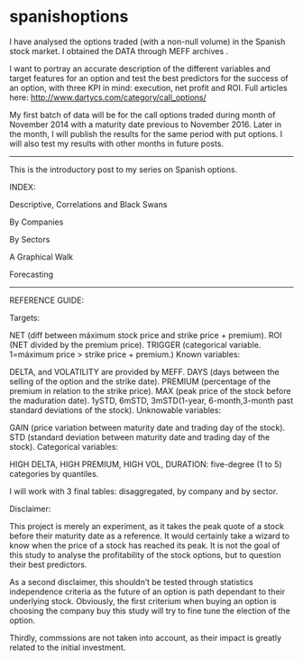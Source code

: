 # spanishoptions
I have analysed the options traded (with a non-null volume) in the Spanish stock market. I obtained the DATA through MEFF archives .

I want to portray an accurate description of the different variables and target features for an option and test the best predictors for the success of an option, with three KPI in mind: execution, net profit and ROI.
Full articles here: http://www.dartycs.com/category/call_options/





My first batch of data will be for the call options traded during month of November 2014 with a maturity date previous to November 2016. Later in the month, I will publish the results for the same period with put options. I will also test my results with other months in future posts.  

***

This is the introductory post to my series on Spanish options.

INDEX:

Descriptive, Correlations and Black Swans

By Companies

By Sectors

A Graphical Walk

Forecasting

***

REFERENCE GUIDE:

Targets:

NET (diff between máximum stock price and strike price + premium).
ROI (NET divided by the premium price).
TRIGGER (categorical variable. 1=máximum price > strike price + premium.)
Known variables:

DELTA, and VOLATILITY are provided by MEFF.
DAYS (days between the selling of the option and the strike date).
PREMIUM (percentage of the premium in relation to the strike price).
MAX (peak price of the stock before the maduration date).
1ySTD, 6mSTD, 3mSTD(1-year, 6-month,3-month past standard deviations of the stock).
Unknowable variables:

GAIN (price variation between maturity date and trading day of the stock).
STD (standard deviation between maturity date and trading day of the stock).
Categorical variables:

HIGH DELTA, HIGH PREMIUM, HIGH VOL, DURATION: five-degree (1 to 5) categories by quantiles.

I will work with 3 final tables: disaggregated, by company and by sector.

 

Disclaimer:

This project is merely an experiment, as it takes the peak quote of a stock before their maturity date as a reference. It would certainly take a wizard to know when the price of a stock has reached its peak.   It is not the goal of this study to analyse the profitability of the stock options, but to question their best predictors.

 

As a second disclaimer, this shouldn’t be tested through statistics independence criteria as the future of an option is path dependant to their underlying stock. Obviously, the first criterium when buying an option is choosing the company buy this study will try to fine tune the election of the option.

Thirdly, commssions are not taken into account, as their impact is greatly related to the initial investment. 
